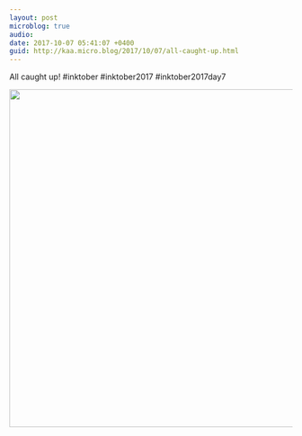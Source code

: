 ```yaml
---
layout: post
microblog: true
audio: 
date: 2017-10-07 05:41:07 +0400
guid: http://kaa.micro.blog/2017/10/07/all-caught-up.html
---
```

All caught up! #inktober #inktober2017 #inktober2017day7

<img src="http://www.kaa.bz/uploads/2018/d49b56ebb9.jpg" width="600" height="600" />

